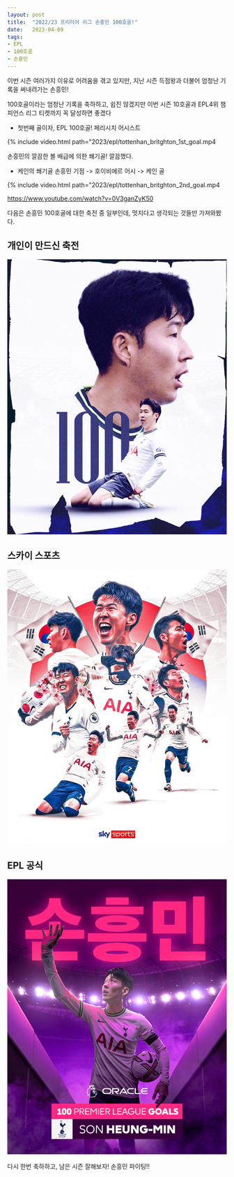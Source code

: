 ```yaml
---
layout: post
title:  "2022/23 프리미어 리그 손흥민 100호골!"
date:   2023-04-09
tags:
- EPL
- 100호골
- 손흥민
---
```


이번 시즌 여러가지 이유로 어려움을 겪고 있지만, 지난 시즌 득점왕과 더불어 엄청난 기록을 써내려가는 손흥민!

100호골이라는 엄청난 기록을 축하하고, 쉽진 않겠지만 이번 시즌 10호골과 EPL4위 챔피언스 리그 티켓까지 꼭 달성하면 좋겠다

- 첫번째 골이자, EPL 100호골! 페리시치 어시스트

{% include video.html path="2023/epl/tottenhan_britghton_1st_goal.mp4

손흥민의 깔끔한 볼 배급에 의한 쐐기골! 깔끔했다.

- 케인의 쐐기골 손흥민 기점 -> 호이비에르 어시 -> 케인 골

{% include video.html path="2023/epl/tottenhan_britghton_2nd_goal.mp4

https://www.youtube.com/watch?v=0V3ganZyK50

다음은 손흥민 100호골에 대한 축전 중 일부인데, 멋지다고 생각되는 것들만 가져와봤다.

## 개인이 만드신 축전
![](../img/2023/epl/son_no_100_goal.jpg)

## 스카이 스포츠

![](../img/2023/epl/son_no_100_goal_skysports.jpg)

## EPL 공식

![](../img/2023/epl/son_no_100_goal_epl.jpg)

다시 한번 축하하고, 남은 시즌 잘해보자! 손흥민 파이팅!!